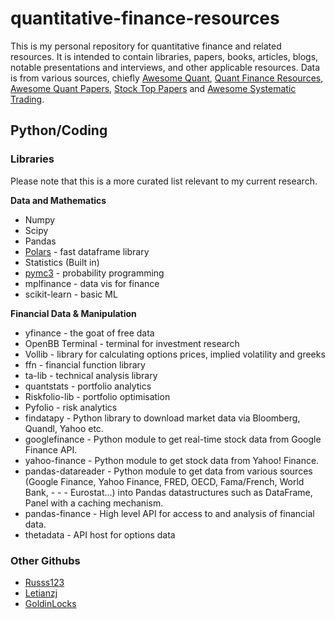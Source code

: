 # quantitative-finance-resources
This is my personal repository for quantitative finance and related resources. It is intended to contain libraries, papers, books, articles, blogs, notable presentations and interviews, and other applicable resources.
Data is from various sources, chiefly [Awesome Quant](https://github.com/wilsonfreitas/awesome-quant), [Quant Finance Resources](https://github.com/PyPatel/Quant-Finance-Resources?tab=readme-ov-file), [Awesome Quant Papers](https://github.com/zhanghaitao1/awesome-quant-papers), [Stock Top Papers](https://github.com/Waterkin/stock-top-papers) and [Awesome Systematic Trading](https://github.com/paperswithbacktest/awesome-systematic-trading).

## Python/Coding

### Libraries

Please note that this is a more curated list relevant to my current research.

**Data and Mathematics**
- Numpy
- Scipy
- Pandas
- [Polars](https://arc.net/l/quote/yqpjhlby) - fast dataframe library
- Statistics (Built in)
- [pymc3](https://arc.net/l/quote/nlohhmls) - probability programming
- mplfinance - data vis for finance
- scikit-learn - basic ML

**Financial Data & Manipulation**
- yfinance - the goat of free data
- OpenBB Terminal - terminal for investment research
- Vollib - library for calculating options prices, implied volatility and greeks
- ffn - financial function library
- ta-lib - technical analysis library
- quantstats - portfolio analytics
- Riskfolio-lib - portfolio optimisation
- Pyfolio - risk analytics
- findatapy - Python library to download market data via Bloomberg, Quandl, Yahoo etc.
- googlefinance - Python module to get real-time stock data from Google Finance API.
- yahoo-finance - Python module to get stock data from Yahoo! Finance.
- pandas-datareader - Python module to get data from various sources (Google Finance, Yahoo Finance, FRED, OECD, Fama/French, World Bank, - - - Eurostat...) into Pandas datastructures such as DataFrame, Panel with a caching mechanism.
- pandas-finance - High level API for access to and analysis of financial data.
- thetadata - API host for options data

### Other Githubs
- [Russs123](https://github.com/russs123)
- [Letianzj](https://github.com/letianzj/QuantResearch)
- [GoldinLocks](https://github.com/GoldinLocks/Quant-Research)
